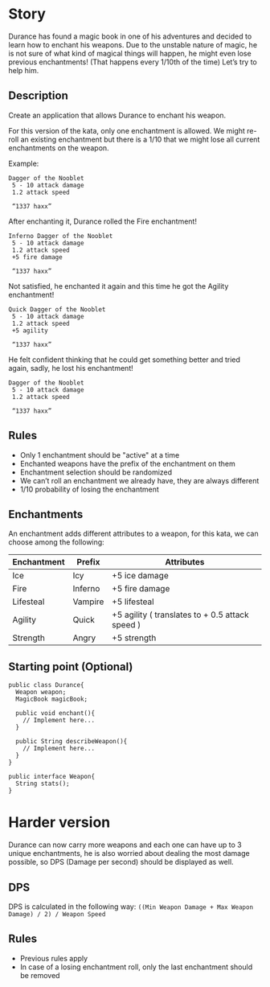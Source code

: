 # Story

Durance has found a magic book in one of his adventures and decided to learn how to enchant his weapons. Due to the unstable nature of magic, he is not sure of what kind of magical things will happen, he might even lose previous enchantments! (That happens every 1/10th of the time) Let’s try to help him.


## Description
Create an application that allows Durance to enchant his weapon.

For this version of the kata, only one enchantment is allowed. We might re-roll an existing enchantment but there is a 1/10 that we might lose all current enchantments on the weapon.

Example:

```
Dagger of the Nooblet
 5 - 10 attack damage
 1.2 attack speed
 
 “1337 haxx”
```
After enchanting it, Durance rolled the Fire enchantment!

```
Inferno Dagger of the Nooblet
 5 - 10 attack damage
 1.2 attack speed
 +5 fire damage
	
 “1337 haxx”
```
Not satisfied, he enchanted it again and this time he got the Agility enchantment!
```
Quick Dagger of the Nooblet
 5 - 10 attack damage
 1.2 attack speed
 +5 agility
	
 “1337 haxx”
```
He felt confident thinking that he could get something better and tried again, sadly, he lost his enchantment!
```
Dagger of the Nooblet
 5 - 10 attack damage
 1.2 attack speed
 
 “1337 haxx”
```

## Rules

- Only 1 enchantment should be "active" at a time
- Enchanted weapons have the prefix of the enchantment on them
- Enchantment selection should be randomized
- We can’t roll an enchantment we already have, they are always different
- 1/10 probability of losing the enchantment

## Enchantments

An enchantment adds different attributes to a weapon, for this kata, we can choose among the following:

| Enchantment | Prefix   | Attributes     |
|-------------|----------|----------------|
| Ice         | Icy      | +5 ice damage  |
| Fire        | Inferno  | +5 fire damage |
| Lifesteal   | Vampire  | +5 lifesteal   |
| Agility     | Quick    | +5 agility ( translates to + 0.5 attack speed )     |
| Strength    | Angry    | +5 strength    |

## Starting point (Optional)

```
public class Durance{
  Weapon weapon;
  MagicBook magicBook;
  
  public void enchant(){
    // Implement here...
  }
  
  public String describeWeapon(){
    // Implement here...
  }
}

public interface Weapon{
  String stats();
}
```

# Harder version
Durance can now carry more weapons and each one can have up to 3 unique enchantments, he is also worried about dealing the most damage possible, so DPS (Damage per second) should be displayed as well.
## DPS
DPS is calculated in the following way: `((Min Weapon Damage + Max Weapon Damage) / 2) / Weapon Speed`
## Rules
- Previous rules apply
- In case of a losing enchantment roll, only the last enchantment should be removed
